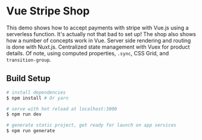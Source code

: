 # Vue Stripe Shop

This demo shows how to accept payments with stripe with Vue.js using a
serverless function. It's actually not that bad to set up! The shop also shows
how a number of concepts work in Vue. Server side rendering and routing is done
with Nuxt.js. Centralized state management with Vuex for product details. Of
note, using computed properties, `.sync`, CSS Grid, and `transition-group`.


## Build Setup

```bash
# install dependencies
$ npm install # Or yarn

# serve with hot reload at localhost:3000
$ npm run dev

# generate static project, get ready for launch on app services
$ npm run generate

